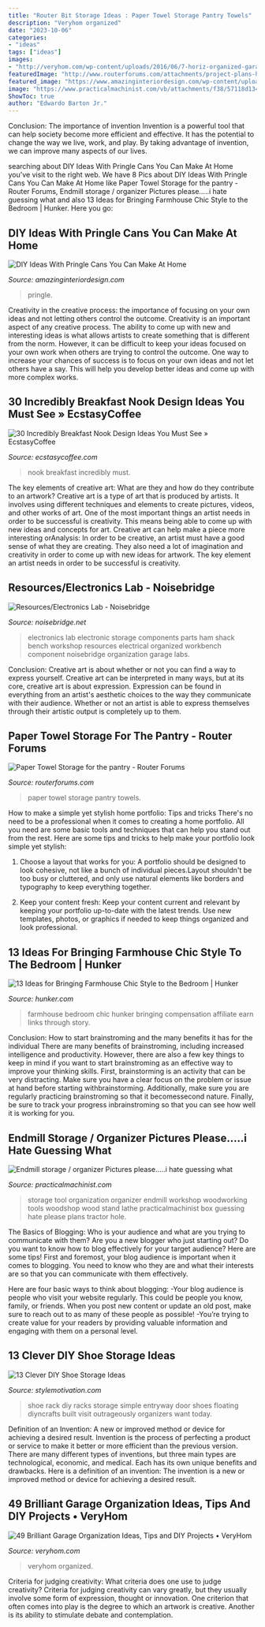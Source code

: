 ```yaml
---
title: "Router Bit Storage Ideas : Paper Towel Storage Pantry Towels"
description: "Veryhom organized"
date: "2023-10-06"
categories:
- "ideas"
tags: ["ideas"]
images:
- "http://veryhom.com/wp-content/uploads/2016/06/7-horiz-organized-garage-example.jpg"
featuredImage: "http://www.routerforums.com/attachments/project-plans-how/161138d1446306823-paper-towel-storage-pantry-paper-towels.png"
featured_image: "https://www.amazinginteriordesign.com/wp-content/uploads/2013/11/pp.jpg"
image: "https://www.practicalmachinist.com/vb/attachments/f38/57118d1345281062-endmill-storage-organizer-pictures-please-i-hate-guessing-what-they-look-like-37163_157778700909945_100000334475674_360370_316121_n.jpg"
ShowToc: true
author: "Edwardo Barton Jr."
---
```



Conclusion: The importance of invention
Invention is a powerful tool that can help society become more efficient and effective. It has the potential to change the way we live, work, and play. By taking advantage of invention, we can improve many aspects of our lives.

	

		
searching about DIY Ideas With Pringle Cans You Can Make At Home you've visit to the right web. We have 8 Pics about DIY Ideas With Pringle Cans You Can Make At Home like Paper Towel Storage for the pantry - Router Forums, Endmill storage / organizer Pictures please.....i hate guessing what and also 13 Ideas for Bringing Farmhouse Chic Style to the Bedroom | Hunker. Here you go:
		
    
## DIY Ideas With Pringle Cans You Can Make At Home

<img loading=lazy src="https://www.amazinginteriordesign.com/wp-content/uploads/2013/11/pp.jpg" onerror="this.onerror=null;this.src='https://tse4.mm.bing.net/th?id=OIP.tJveIwhPHMT9GpzZTmEiRgHaDu&amp;pid=15.1';" alt="DIY Ideas With Pringle Cans You Can Make At Home">

_Source: amazinginteriordesign.com_

>pringle. 

	

Creativity in the creative process: the importance of focusing on your own ideas and not letting others control the outcome.
Creativity is an important aspect of any creative process. The ability to come up with new and interesting ideas is what allows artists to create something that is different from the norm. However, it can be difficult to keep your ideas focused on your own work when others are trying to control the outcome. One way to increase your chances of success is to focus on your own ideas and not let others have a say. This will help you develop better ideas and come up with more complex works.

    
## 30 Incredibly Breakfast Nook Design Ideas You Must See » EcstasyCoffee

<img loading=lazy src="https://i0.wp.com/www.ecstasycoffee.com/wp-content/uploads/2016/11/Breakfast-Nook-Design-Ideas4.jpg?resize=550%2C733" onerror="this.onerror=null;this.src='https://tse4.mm.bing.net/th?id=OIP.KAVL1RtdoGS_c-4rrCgUWgHaJ3&amp;pid=15.1';" alt="30 Incredibly Breakfast Nook Design Ideas You Must See » EcstasyCoffee">

_Source: ecstasycoffee.com_

>nook breakfast incredibly must. 

	

The key elements of creative art: What are they and how do they contribute to an artwork?
Creative art is a type of art that is produced by artists. It involves using different techniques and elements to create pictures, videos, and other works of art. One of the most important things an artist needs in order to be successful is creativity. This means being able to come up with new ideas and concepts for art. Creative art can help make a piece more interesting orAnalysis: In order to be creative, an artist must have a good sense of what they are creating. They also need a lot of imagination and creativity in order to come up with new ideas for artwork. The key element an artist needs in order to be successful is creativity.

    
## Resources/Electronics Lab - Noisebridge

<img loading=lazy src="https://www.noisebridge.net/images/7/7f/ComponentBins.JPG" onerror="this.onerror=null;this.src='https://tse3.mm.bing.net/th?id=OIP.TZys6lbGXmxo9AwstuSZcgHaFj&amp;pid=15.1';" alt="Resources/Electronics Lab - Noisebridge">

_Source: noisebridge.net_

>electronics lab electronic storage components parts ham shack bench workshop resources electrical organized workbench component noisebridge organization garage labs. 

	

Conclusion: Creative art is about whether or not you can find a way to express yourself.
Creative art can be interpreted in many ways, but at its core, creative art is about expression. Expression can be found in everything from an artist's aesthetic choices to the way they communicate with their audience. Whether or not an artist is able to express themselves through their artistic output is completely up to them.

    
## Paper Towel Storage For The Pantry - Router Forums

<img loading=lazy src="http://www.routerforums.com/attachments/project-plans-how/161138d1446306823-paper-towel-storage-pantry-paper-towels.png" onerror="this.onerror=null;this.src='https://tse4.mm.bing.net/th?id=OIP.gLkOzyj8WeylHqhioBVghAAAAA&amp;pid=15.1';" alt="Paper Towel Storage for the pantry - Router Forums">

_Source: routerforums.com_

>paper towel storage pantry towels. 

	

How to make a simple yet stylish home portfolio: Tips and tricks
There's no need to be a professional when it comes to creating a home portfolio. All you need are some basic tools and techniques that can help you stand out from the rest. Here are some tips and tricks to help make your portfolio look simple yet stylish:
1. Choose a layout that works for you: A portfolio should be designed to look cohesive, not like a bunch of individual pieces.Layout shouldn't be too busy or cluttered, and only use natural elements like borders and typography to keep everything together.

2. Keep your content fresh: Keep your content current and relevant by keeping your portfolio up-to-date with the latest trends. Use new templates, photos, or graphics if needed to keep things organized and look professional.


    
## 13 Ideas For Bringing Farmhouse Chic Style To The Bedroom | Hunker

<img loading=lazy src="https://img.hunkercdn.com/630x/ppds/e082f44c-6028-417a-9faa-0e0dd3afb381.jpg" onerror="this.onerror=null;this.src='https://tse4.mm.bing.net/th?id=OIP.4Q78QTqUxQ3JXNjVSalsIgHaLL&amp;pid=15.1';" alt="13 Ideas for Bringing Farmhouse Chic Style to the Bedroom | Hunker">

_Source: hunker.com_

>farmhouse bedroom chic hunker bringing compensation affiliate earn links through story. 

	

Conclusion: How to start brainstroming and the many benefits it has for the individual
There are many benefits of brainstroming, including increased intelligence and productivity. However, there are also a few key things to keep in mind if you want to start brainstroming as an effective way to improve your thinking skills. First, brainstorming is an activity that can be very distracting. Make sure you have a clear focus on the problem or issue at hand before starting withbrainstorming. Additionally, make sure you are regularly practicing brainstroming so that it becomessecond nature. Finally, be sure to track your progress inbrainstroming so that you can see how well it is working for you.

    
## Endmill Storage / Organizer Pictures Please.....i Hate Guessing What

<img loading=lazy src="https://www.practicalmachinist.com/vb/attachments/f38/57118d1345281062-endmill-storage-organizer-pictures-please-i-hate-guessing-what-they-look-like-37163_157778700909945_100000334475674_360370_316121_n.jpg" onerror="this.onerror=null;this.src='https://tse2.mm.bing.net/th?id=OIP.2h33dFeMTwQmoyajQXUKsQHaFj&amp;pid=15.1';" alt="Endmill storage / organizer Pictures please.....i hate guessing what">

_Source: practicalmachinist.com_

>storage tool organization organizer endmill workshop woodworking tools woodshop wood stand lathe practicalmachinist box guessing hate please plans tractor hole. 

	

The Basics of Blogging: Who is your audience and what are you trying to communicate with them?
Are you a new blogger who just starting out? Do you want to know how to blog effectively for your target audience? Here are some tips! 
First and foremost, your blog audience is important when it comes to blogging. You need to know who they are and what their interests are so that you can communicate with them effectively. 

Here are four basic ways to think about blogging:
-Your blog audience is people who visit your website regularly. This could be people you know, family, or friends. When you post new content or update an old post, make sure to reach out to as many of these people as possible! 
-You’re trying to create value for your readers by providing valuable information and engaging with them on a personal level.

    
## 13 Clever DIY Shoe Storage Ideas

<img loading=lazy src="https://www.diyncrafts.com/wp-content/uploads/2018/06/13-floating-shoe-rack.jpg" onerror="this.onerror=null;this.src='https://tse2.mm.bing.net/th?id=OIP.COL8SyeN33pYTss6BBXXxwHaMy&amp;pid=15.1';" alt="13 Clever DIY Shoe Storage Ideas">

_Source: stylemotivation.com_

>shoe rack diy racks storage simple entryway door shoes floating diyncrafts built visit outrageously organizers want today. 

	

Definition of an Invention: A new or improved method or device for achieving a desired result.
Invention is the process of perfecting a product or service to make it better or more efficient than the previous version. There are many different types of inventions, but three main types are technological, economic, and medical. Each has its own unique benefits and drawbacks. Here is a definition of an invention: 
The invention is a new or improved method or device for achieving a desired result.

    
## 49 Brilliant Garage Organization Ideas, Tips And DIY Projects • VeryHom

<img loading=lazy src="http://veryhom.com/wp-content/uploads/2016/06/7-horiz-organized-garage-example.jpg" onerror="this.onerror=null;this.src='https://tse3.mm.bing.net/th?id=OIP.INUA9Irbd9Sryou2rwia0wHaGr&amp;pid=15.1';" alt="49 Brilliant Garage Organization Ideas, Tips and DIY Projects • VeryHom">

_Source: veryhom.com_

>veryhom organized. 

	

Criteria for judging creativity: What criteria does one use to judge creativity?
Criteria for judging creativity can vary greatly, but they usually involve some form of expression, thought or innovation. One criterion that often comes into play is the degree to which an artwork is creative. Another is its ability to stimulate debate and contemplation.

